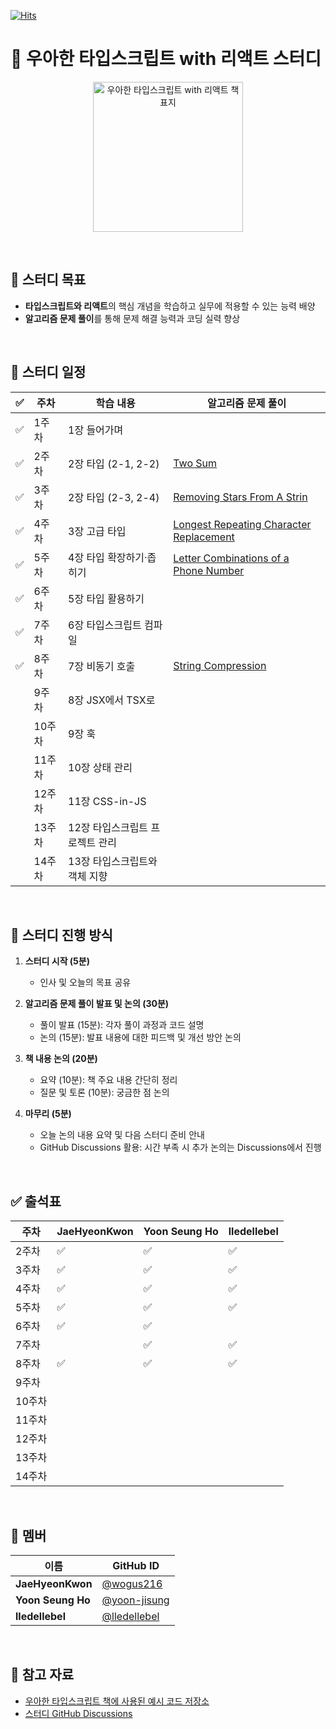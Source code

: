 
[![Hits](https://hits.seeyoufarm.com/api/count/incr/badge.svg?url=https%3A%2F%2Fgithub.com%2Fdiving-typescript%2Fwoowahan-typescript-with-react&count_bg=%236A3DC8&title_bg=%23C3BED3&icon=&icon_color=%23E7E7E7&title=hits&edge_flat=false)](https://hits.seeyoufarm.com)


# 🚀 우아한 타입스크립트 with 리액트 스터디    

<p align="center">
  <img src="https://contents.kyobobook.co.kr/sih/fit-in/458x0/pdt/9791169211567.jpg" alt="우아한 타입스크립트 with 리액트 책 표지" width="240" height="auto" />
</p>

<br>

## 🎯 스터디 목표   
- **타입스크립트와 리액트**의 핵심 개념을 학습하고 실무에 적용할 수 있는 능력 배양  
- **알고리즘 문제 풀이**를 통해 문제 해결 능력과 코딩 실력 향상  

<br>

## 📅 스터디 일정  

| ✅ | 주차  |  학습 내용                                   | 알고리즘 문제 풀이                          |
|---|-------|----------------------------------------------|--------------------------------------------|
| ✅ | 1주차  |  1장 들어가며                                  |  |
| ✅ | 2주차  |  2장 타입 (2-1, 2-2)                           | [Two Sum](https://github.com/diving-typescript/woowahan-typescript-with-react/tree/master/algorithms/two-sum) |
| ✅ | 3주차  |  2장 타입 (2-3, 2-4)                           | [Removing Stars From A Strin](https://github.com/diving-typescript/woowahan-typescript-with-react/tree/master/algorithms/removing-stars-from-a-string) |
| ✅ | 4주차  | 3장 고급 타입         | [Longest Repeating Character Replacement](https://leetcode.com/problems/longest-repeating-character-replacement/)  |
| ✅ | 5주차  |  4장 타입 확장하기·좁히기                             | [Letter Combinations of a Phone Number](https://leetcode.com/problems/letter-combinations-of-a-phone-number/) |
| ✅ | 6주차  | 5장 타입 활용하기                             | |
| ✅ | 7주차  | 6장 타입스크립트 컴파일                       |  |
| ✅ | 8주차  | 7장 비동기 호출                               | [String Compression](https://leetcode.com/problems/string-compression?envType=study-plan-v2&envId=leetcode-75) |
|   | 9주차  | 8장 JSX에서 TSX로                             |  |
|   | 10주차 | 9장 훅                                       |  |
|   | 11주차 | 10장 상태 관리                                | |
|   | 12주차 | 11장 CSS-in-JS                                |  |
|   | 13주차 | 12장 타입스크립트 프로젝트 관리               |  |
|   | 14주차 | 13장 타입스크립트와 객체 지향                 | |

<br>

## 📌 스터디 진행 방식  

1. **스터디 시작 (5분)**  
   - 인사 및 오늘의 목표 공유  

2. **알고리즘 문제 풀이 발표 및 논의 (30분)**  
   - 풀이 발표 (15분): 각자 풀이 과정과 코드 설명  
   - 논의 (15분): 발표 내용에 대한 피드백 및 개선 방안 논의  

3. **책 내용 논의 (20분)**  
   - 요약 (10분): 책 주요 내용 간단히 정리  
   - 질문 및 토론 (10분): 궁금한 점 논의  

4. **마무리 (5분)**  
   - 오늘 논의 내용 요약 및 다음 스터디 준비 안내  
   - GitHub Discussions 활용: 시간 부족 시 추가 논의는 Discussions에서 진행  

<br>

## ✅ 출석표  

| 주차  | JaeHyeonKwon | Yoon Seung Ho | lledellebel |
|-------|--------------|---------------|-------------|
| 2주차 | ✅            | ✅             | ✅           |
| 3주차 | ✅            | ✅             | ✅           |
| 4주차 | ✅        | ✅           | ✅           |
| 5주차 | ✅        | ✅          |  ✅          |
| 6주차 | ✅        |  ✅          |               |
| 7주차 |           |  ✅          | ✅            |
| 8주차 |  ✅        | ✅          | ✅           |
| 9주차 |           |              |               |
| 10주차|           |              |               |
| 11주차|           |              |               |
| 12주차|           |              |               |
| 13주차|           |              |               |
| 14주차|           |              |               |

<br>

## 🤝 멤버  

| 이름          | GitHub ID                          |
|---------------|------------------------------------|
| **JaeHyeonKwon** | [@wogus216](https://github.com/wogus216) |
| **Yoon Seung Ho** | [@yoon-jisung](https://github.com/yoon-jisung) |
| **lledellebel** | [@lledellebel](https://github.com/lledellebell)               |

<br>

## 📖 참고 자료  

- [우아한 타입스크립트 책에 사용된 예시 코드 저장소](https://github.com/woowa-typescript/woowahan-typescript-with-react-example-code)  
- [스터디 GitHub Discussions](https://github.com/diving-typescript/woowahan-typescript-with-react/discussions)  
